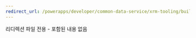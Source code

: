 ```yaml
---
redirect_url: /powerapps/developer/common-data-service/xrm-tooling/build-windows-client-applications-xrm-tools.md
---
```

리디렉션 파일 전용 - 포함된 내용 없음